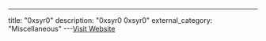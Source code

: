 ---
title: "0xsyr0"
description: "0xsyr0
0xsyr0"
external_category: "Miscellaneous"
---[Visit Website](https://github.com/0xsyr0)

